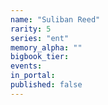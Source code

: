 ```yaml
---
name: "Suliban Reed"
rarity: 5
series: "ent"
memory_alpha: ""
bigbook_tier:
events:
in_portal:
published: false
---
```


